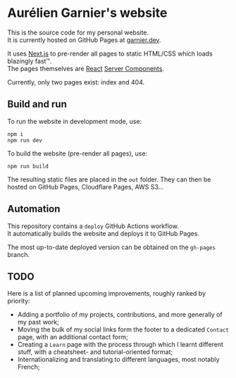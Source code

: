 # Aurélien Garnier's website

This is the source code for my personal website.\
It is currently hosted on GitHub Pages at [garnier.dev](https://garnier.dev).

It uses [Next.js](https://nextjs.org) to pre-render all pages to static HTML/CSS which loads blazingly fast™.\
The pages themselves are [React](https://reactjs.org) [Server Components](https://react.dev/blog/2020/12/21/data-fetching-with-react-server-components).

Currently, only two pages exist: index and 404.

## Build and run

To run the website in development mode, use:

```
npm i
npm run dev
```

To build the website (pre-render all pages), use:

```
npm run build
```

The resulting static files are placed in the `out` folder.
They can then be hosted on GitHub Pages, Cloudflare Pages, AWS S3...

## Automation

This repository contains a `deploy` GitHub Actions workflow.\
It automatically builds the website and deploys it to GitHub Pages.

The most up-to-date deployed version can be obtained on the `gh-pages` branch.

## TODO

Here is a list of planned upcoming improvements, roughly ranked by priority:

- Adding a portfolio of my projects, contributions, and more generally of my past work;
- Moving the bulk of my social links form the footer to a dedicated `Contact` page, with an additional contact form;
- Creating a `Learn` page with the process through which I learnt different stuff, with a cheatsheet- and tutorial-oriented format;
- Internationalizing and translating to different languages, most notably French;
